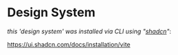 # Design System

_this 'design system' was installed via CLI using "[shadcn](https://ui.shadcn.com/)"_:

https://ui.shadcn.com/docs/installation/vite
